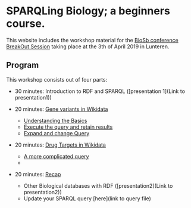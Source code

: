 SPARQLing Biology; a beginners course.
=============================================================================================

This website includes the workshop material for the [BioSb conference BreakOut Session](https://www.bigcat.unimaas.nl/sparqling-biology-breakout-session-at-biosb-2019/) 
taking place at the 3th of April 2019 in Lunteren.

Program
---------

This workshop consists out of four parts:

* 30 minutes: Introduction to RDF and SPARQL ([presentation 1](Link to presentation1))

* 20 minutes: [Gene variants in Wikidata](Assignments/assignment1.md)
   * [Understanding the Basics](Assignments/assignment1.md#What-goes-Where)
   * [Execute the query and retain results](Assignments/assignment1.md#Run-and-Save)
   * [Expand and change Query](Assignments/assignment1.md#Change-is-Coming)
   
* 20 minutes: [Drug Targets in Wikidata](assignment2.md)
   * [A more complicated query](Assignments/assignment2.md#step-by-step)
   *
   
* 20 minutes: [Recap](assignment3.md)
   * Other Biological databases with RDF ([presentation2](Link to presentation2))
   * Update your SPARQL query [here](link to query file)

